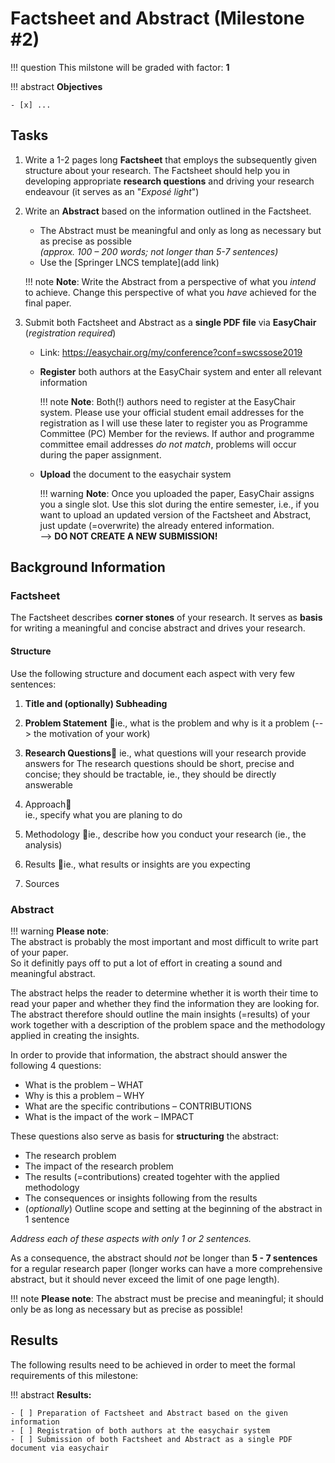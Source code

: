# Factsheet and Abstract (Milestone #2)

!!! question
    This milstone will be graded with factor: **1**

!!! abstract
    **Objectives**

    - [x] ...


## Tasks


1. Write a 1-2 pages long **Factsheet** that employs the subsequently given structure about your research.
    The Factsheet should help you in developing appropriate **research questions** and driving your research endeavour (it serves as an "*Exposé light*")

2. Write an **Abstract** based on the information outlined in the Factsheet.
    - The Abstract must be meaningful and only as long as necessary but as precise as possible  
      _(approx. 100 – 200 words; not longer than 5-7 sentences)_
    - Use the [Springer LNCS template](add link)
    
    !!! note
        **Note**: Write the Abstract from a perspective of what you *intend* to achieve. Change this perspective of what you *have* achieved for the final paper.

3. Submit both Factsheet and Abstract as a **single PDF file** via **EasyChair** (_registration required_)  
    - Link: <https://easychair.org/my/conference?conf=swcssose2019>
    - **Register** both authors at the EasyChair system and enter all relevant information
  
        !!! note
            **Note**: Both(!) authors need to register at the EasyChair system. Please use your official student email addresses for the registration as I will use these later to register you as Programme Committee (PC) Member for the reviews. If author and programme committee email addresses *do not match*, problems will occur during the paper assignment.

    - **Upload** the document to the easychair system
        
        !!! warning
            **Note**: Once you uploaded the paper, EasyChair assigns you a single slot. Use this slot during the entire semester, i.e., if you want to upload an updated version of the Factsheet and Abstract, just update (=overwrite) the already entered information.  
            --> __DO NOT CREATE A NEW SUBMISSION!__


## Background Information

### Factsheet

The Factsheet describes **corner stones** of your research. It serves as **basis** for writing a meaningful and concise abstract and drives your research.

#### Structure

Use the following structure and document each aspect with very few sentences:

1. **Title and (optionally) Subheading**
2. **Problem Statement** ie., what is the problem and why is it a problem (--> the motivation of your work)
3. **Research Questions** ie., what questions will your research provide answers for
    The research questions should be short, precise and concise; they should be tractable, ie., they should be directly answerable 

4. Approach  
    ie., specify what you are planing to do
5. Methodology ie., describe how you conduct your research (ie., the analysis)
6. Results ie., what results or insights are you expecting
7. Sources




### Abstract

!!! warning
    **Please note**:  
    The abstract is probably the most important and most difficult to write part of your paper.  
    So it definitly pays off to put a lot of effort in creating a sound and meaningful abstract.

The abstract helps the reader to determine whether it is worth their time to read your paper and whether they find the information they are looking for.
The abstract therefore should outline the main insights (=results) of your work together with a description of the problem space and the methodology applied in creating the insights.


In order to provide that information, the abstract should answer the following 4 questions:

- What is the problem – WHAT
- Why is this a problem – WHY
- What are the specific contributions – CONTRIBUTIONS
- What is the impact of the work – IMPACT

These questions also serve as basis for **structuring** the abstract: 

- The research problem 
- The impact of the research problem
- The results (=contributions) created togehter with the applied methodology 
- The consequences or insights following from the results
- (*optionally*) Outline scope and setting at the beginning of the abstract in 1 sentence

*Address each of these aspects with only 1 or 2 sentences.*

As a consequence, the abstract should *not* be longer than **5 - 7 sentences** for a regular research paper (longer works can have a more comprehensive abstract, but it should never exceed the limit of one page length).

!!! note
    **Please note**: The abstract must be precise and meaningful; it should only be as long as necessary but as precise as possible! 



      



## Results

The following results need to be achieved in order to meet the formal requirements of this milestone:

!!! abstract
    __Results:__

    - [ ] Preparation of Factsheet and Abstract based on the given information
    - [ ] Registration of both authors at the easychair system
    - [ ] Submission of both Factsheet and Abstract as a single PDF document via easychair
